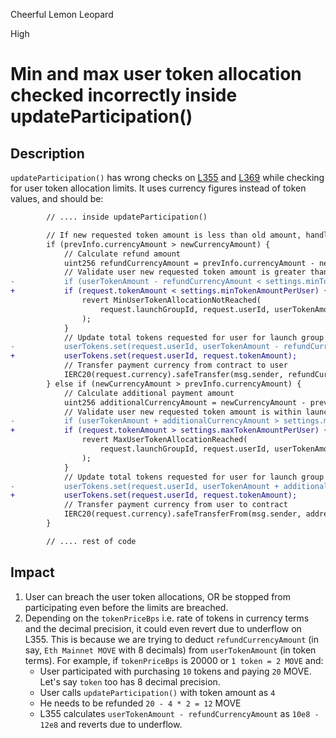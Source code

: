 Cheerful Lemon Leopard

High

# Min and max user token allocation checked incorrectly inside updateParticipation()

## Description
`updateParticipation()` has wrong checks on [L355](https://github.com/sherlock-audit/2025-02-rova/blob/main/rova-contracts/src/Launch.sol#L355) and [L369](https://github.com/sherlock-audit/2025-02-rova/blob/main/rova-contracts/src/Launch.sol#L369) while checking for user token allocation limits. It uses currency figures instead of token values, and should be:
```diff
        // .... inside updateParticipation()

        // If new requested token amount is less than old amount, handle refund
        if (prevInfo.currencyAmount > newCurrencyAmount) {
            // Calculate refund amount
            uint256 refundCurrencyAmount = prevInfo.currencyAmount - newCurrencyAmount;
            // Validate user new requested token amount is greater than min token amount per user
-           if (userTokenAmount - refundCurrencyAmount < settings.minTokenAmountPerUser) {
+           if (request.tokenAmount < settings.minTokenAmountPerUser) {
                revert MinUserTokenAllocationNotReached(
                    request.launchGroupId, request.userId, userTokenAmount, request.tokenAmount
                );
            }
            // Update total tokens requested for user for launch group
-           userTokens.set(request.userId, userTokenAmount - refundCurrencyAmount);
+           userTokens.set(request.userId, request.tokenAmount);
            // Transfer payment currency from contract to user
            IERC20(request.currency).safeTransfer(msg.sender, refundCurrencyAmount);
        } else if (newCurrencyAmount > prevInfo.currencyAmount) {
            // Calculate additional payment amount
            uint256 additionalCurrencyAmount = newCurrencyAmount - prevInfo.currencyAmount;
            // Validate user new requested token amount is within launch group user allocation limits
-           if (userTokenAmount + additionalCurrencyAmount > settings.maxTokenAmountPerUser) {
+           if (request.tokenAmount > settings.maxTokenAmountPerUser) {
                revert MaxUserTokenAllocationReached(
                    request.launchGroupId, request.userId, userTokenAmount, request.tokenAmount
                );
            }
            // Update total tokens requested for user for launch group
-           userTokens.set(request.userId, userTokenAmount + additionalCurrencyAmount);
+           userTokens.set(request.userId, request.tokenAmount);
            // Transfer payment currency from user to contract
            IERC20(request.currency).safeTransferFrom(msg.sender, address(this), additionalCurrencyAmount);
        }

        // .... rest of code
```

## Impact
1. User can breach the user token allocations, OR be stopped from participating even before the limits are breached.
2. Depending on the `tokenPriceBps` i.e. rate of tokens in currency terms and the decimal precision, it could even revert due to underflow on L355. This is because we are trying to deduct `refundCurrencyAmount` (in say, `Eth Mainnet MOVE` with 8 decimals) from `userTokenAmount` (in token terms). For example, if `tokenPriceBps` is 20000 or `1 token = 2 MOVE` and:
    - User participated with purchasing `10` tokens and paying `20` MOVE. Let's say `token` too has 8 decimal precision. 
    - User calls `updateParticipation()` with token amount as `4`
    - He needs to be refunded `20 - 4 * 2 = 12` MOVE
    - L355 calculates `userTokenAmount - refundCurrencyAmount` as `10e8 - 12e8` and reverts due to underflow. 